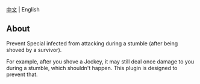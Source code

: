 [中文](./README.md) | English

## About
Prevent Special infected from attacking during a stumble (after being shoved by a survivor).

For example, after you shove a Jockey, it may still deal once damage to you during a stumble, which shouldn't happen. This plugin is designed to prevent that.
